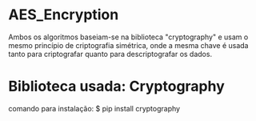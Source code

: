 # AES_Encryption
Ambos os algoritmos baseiam-se na biblioteca "cryptography" e usam o mesmo princípio de criptografia simétrica, onde a mesma chave é usada tanto para criptografar quanto para descriptografar os dados.
# Biblioteca usada: Cryptography
comando para instalação: $ pip install cryptography
